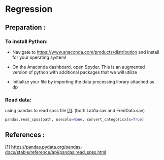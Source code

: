 # Regression

## Preparation : 

### To install Python:
-	Navigate to https://www.anaconda.com/products/distribution and install for your operating system!

- On the Anaconda dashboard, open Spyder. This is an augmented version of python with additional packages that we will utilize

- Initialize your file by importing the data processing library attached as dp

### Read data:

using pandas to read spss file [[1]](#1). (both Lab1a.sav and FredData.sav)

```py
pandas.read_spss(path, usecols=None, convert_categoricals=True)
```







## References : 
<a id="1">[1]</a> 
https://pandas.pydata.org/pandas-docs/stable/reference/api/pandas.read_spss.html
